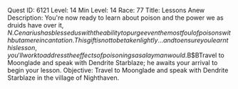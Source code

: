 Quest ID: 6121
Level: 14
Min Level: 14
Race: 77
Title: Lessons Anew
Description: You're now ready to learn about poison and the power we as druids have over it, $N.Cenarius has blessed us with the ability to purge even the most foul of poisons with but a mere incantation.This gift is not to be taken lightly... and to ensure you learn this lesson, you'll work to address the effects of poisonings as a layman would.$B$BTravel to Moonglade and speak with Dendrite Starblaze; he awaits your arrival to begin your lesson.
Objective: Travel to Moonglade and speak with Dendrite Starblaze in the village of Nighthaven.

